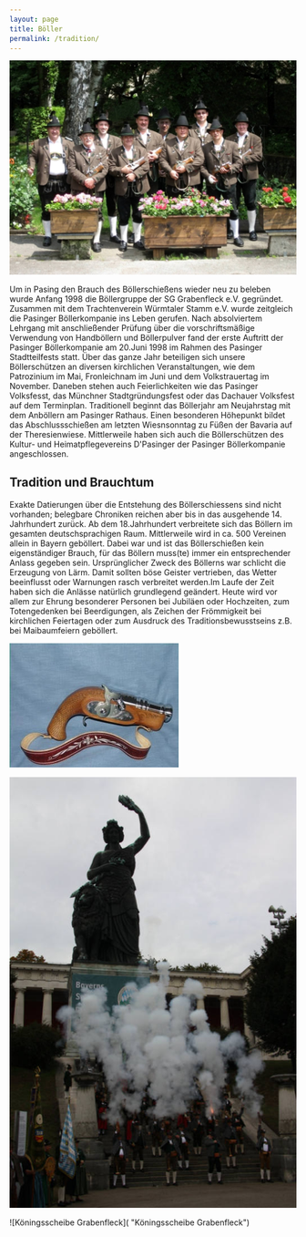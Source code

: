 ```yaml
---
layout: page
title: Böller
permalink: /tradition/
---
```

![Gruppenfoto Böllerschützen](/images/uploads/tradition-boellerschuetzen.jpg "Gruppenfoto Böllerschützen")

Um in Pasing den Brauch des Böllerschießens wieder neu zu beleben wurde Anfang 1998 die Böllergruppe der SG Grabenfleck e.V. gegründet. Zusammen mit dem Trachtenverein Würmtaler Stamm e.V. wurde zeitgleich die Pasinger Böllerkompanie ins Leben gerufen. Nach absolviertem Lehrgang mit anschließender Prüfung über die vorschriftsmäßige Verwendung von Handböllern und Böllerpulver fand der erste Auftritt der Pasinger Böllerkompanie am 20.Juni 1998 im Rahmen des Pasinger Stadtteilfests statt. Über das ganze Jahr beteiligen sich unsere Böllerschützen an diversen kirchlichen Veranstaltungen, wie dem Patrozinium im Mai, Fronleichnam im Juni und dem Volkstrauertag im November. Daneben stehen auch Feierlichkeiten wie das Pasinger Volksfesst, das Münchner Stadtgründungsfest oder das Dachauer Volksfest auf dem Terminplan. Traditionell beginnt das Böllerjahr am Neujahrstag mit dem Anböllern am Pasinger Rathaus. Einen besonderen Höhepunkt bildet das Abschlussschießen am letzten Wiesnsonntag zu Füßen der Bavaria auf der Theresienwiese. Mittlerweile haben sich auch die Böllerschützen des Kultur- und Heimatpflegevereins D'Pasinger der Pasinger Böllerkompanie angeschlossen.

## Tradition und Brauchtum

Exakte Datierungen über die Entstehung des Böllerschiessens sind nicht vorhanden; belegbare Chroniken reichen aber bis in das ausgehende 14. Jahrhundert zurück. Ab dem 18.Jahrhundert verbreitete sich das Böllern im gesamten deutschsprachigen Raum. Mittlerweile wird in ca. 500 Vereinen allein in Bayern geböllert. Dabei war und ist das Böllerschießen kein eigenständiger Brauch, für das Böllern muss(te) immer ein entsprechender Anlass gegeben sein. Ursprünglicher Zweck des Böllerns war schlicht die Erzeugung von Lärm. Damit sollten böse Geister vertrieben, das Wetter beeinflusst oder Warnungen rasch verbreitet werden.Im Laufe der Zeit haben sich die Anlässe natürlich grundlegend geändert. Heute wird vor allem zur Ehrung besonderer Personen bei Jubiläen oder Hochzeiten, zum Totengedenken bei Beerdigungen, als Zeichen der Frömmigkeit bei kirchlichen Feiertagen oder zum Ausdruck des Traditionsbewusstseins z.B. bei Maibaumfeiern geböllert.

![](/images/uploads/tradition-pistole.jpg)





![Bavaria Böllerschützen](/images/uploads/tradition-bavaria.jpg "Bavaria Böllerschützen")

![Köningsscheibe Grabenfleck]( "Köningsscheibe Grabenfleck")



![]()

![]()